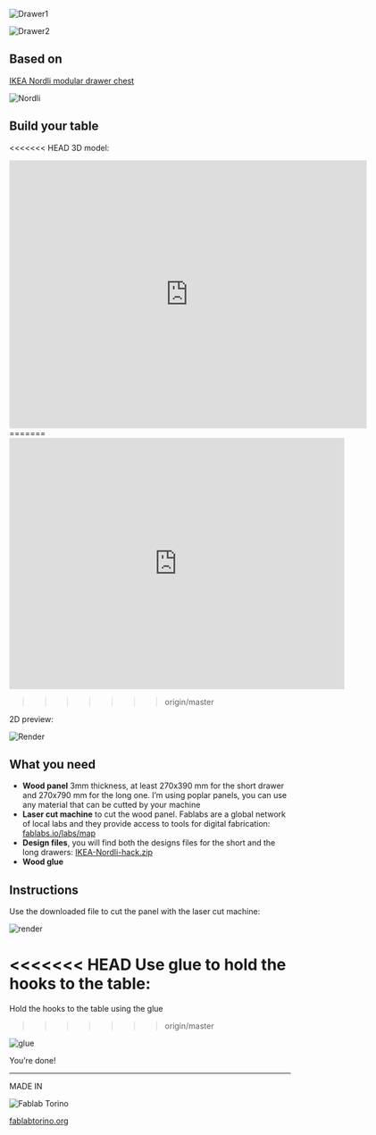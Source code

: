 ![Drawer1](https://raw.githubusercontent.com/tongatron/IKEA-Nordli-hack/master/img/cassetto3.jpg)

![Drawer2](https://raw.githubusercontent.com/tongatron/IKEA-Nordli-hack/master/img/cassetto2.jpg)

## Based on
[IKEA Nordli modular drawer chest](http://www.ikea.com/us/en/catalog/categories/series/27271/)

![Nordli](https://raw.githubusercontent.com/tongatron/IKEA-Nordli-hack/master/img/nordli_original.jpg)

## Build your table
<<<<<<< HEAD
3D model:

<iframe width="640" height="480" src="https://sketchfab.com/models/a009bfdf1fbd4ba9acef5b6bbcd4241b/embed" frameborder="0" allowvr allowfullscreen mozallowfullscreen="true" webkitallowfullscreen="true" onmousewheel=""></iframe>
=======
<iframe width="600" height="450" src="https://sketchfab.com/models/a009bfdf1fbd4ba9acef5b6bbcd4241b/embed" frameborder="0" allowvr allowfullscreen mozallowfullscreen="true" webkitallowfullscreen="true" onmousewheel=""></iframe>

>>>>>>> origin/master

2D preview:

![Render](https://raw.githubusercontent.com/tongatron/IKEA-Nordli-hack/master/img/render.png)

## What you need
- **Wood panel** 3mm thickness, at least 270x390 mm for the short drawer and 270x790 mm for the long one. I’m using poplar panels, you can use any material that can be cutted by your machine
- **Laser cut machine** to cut the wood panel. Fablabs are a global network of local labs and they provide access to tools for digital fabrication: [fablabs.io/labs/map](https://www.fablabs.io/labs/map)
- **Design files**, you will find both the designs files for the short and the long drawers: [IKEA-Nordli-hack.zip](https://github.com/tongatron/IKEA-Nordli-hack/raw/master/design/IKEA-Nordli-hack.zip)
- **Wood glue**

## Instructions

Use the downloaded file to cut the panel with the laser cut machine:

![render](https://raw.githubusercontent.com/tongatron/IKEA-Nordli-hack/master/img/taglio.png)

<<<<<<< HEAD
Use glue to hold the hooks to the table:
=======
Hold the hooks to the table using the glue
>>>>>>> origin/master

![glue](https://raw.githubusercontent.com/tongatron/IKEA-Nordli-hack/master/img/howtoglue.jpg)

You’re done!

---

MADE IN 

![Fablab Torino](https://raw.githubusercontent.com/tongatron/IKEA-Nordli-hack/master/img/fablabtorino.jpg)

[fablabtorino.org](http://fablabtorino.org/)

